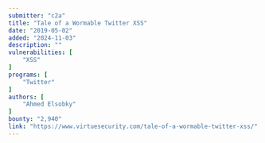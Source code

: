 ```yaml
---
submitter: "c2a"
title: "Tale of a Wormable Twitter XSS"
date: "2019-05-02"
added: "2024-11-03"
description: ""
vulnerabilities: [
    "XSS"
]
programs: [
    "Twitter"
]
authors: [
    "Ahmed Elsobky"
]
bounty: "2,940"
link: "https://www.virtuesecurity.com/tale-of-a-wormable-twitter-xss/"
---
```




